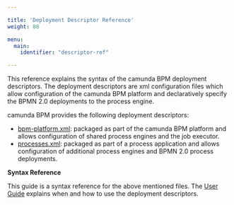 ```yaml
---

title: 'Deployment Descriptor Reference'
weight: 80

menu:
  main:
    identifier: "descriptor-ref"

---
```


This reference explains the syntax of the camunda BPM deployment descriptors. The deployment descriptors are xml configuration files which allow configuration of the camunda BPM platform and declaratively specify the BPMN 2.0 deployments to the process engine.

camunda BPM provides the following deployment descriptors:

* [bpm-platform.xml](ref:#descriptors-bpm-platformxml): packaged as part of the camunda BPM platform and allows configuration of shared process engines and the job executor.
* [processes.xml](ref:#descriptors-processesxml): packaged as part of a process application and allows configuration of additional process engines and BPMN 2.0 process deployments.

<div class="alert alert-warning">
  <p>
    <strong>Syntax Reference</strong>
  </p>
  <p>This guide is a syntax reference for the above mentioned files. The <a href="ref:/guides/user-guide/">User Guide</a> explains when and how to use the deployment descriptors.</p>
</div>
